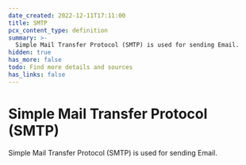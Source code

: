 ```yaml
---
date_created: 2022-12-11T17:11:00
title: SMTP
pcx_content_type: definition
summary: >-
  Simple Mail Transfer Protocol (SMTP) is used for sending Email.
hidden: true
has_more: false
todo: Find more details and sources
has_links: false
---
```


# Simple Mail Transfer Protocol (SMTP)

Simple Mail Transfer Protocol (SMTP) is used for sending Email.

